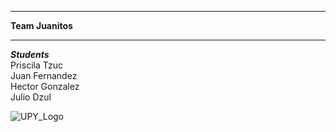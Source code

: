 ***
**Team Juanitos** 
***   

_**Students**_  
Priscila Tzuc  
Juan Fernandez   
Hector Gonzalez    
Julio Dzul   

![UPY_Logo](https://upy.crezee.academy/static/upy/images/logo.b56912124489.png)